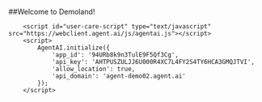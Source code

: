 ##Welcome to Demoland!
<!-- agent.ai chat widget begin -->
        <script id="user-care-script" type="text/javascript" src="https://webclient.agent.ai/js/agentai.js"></script>
        <script>
            AgentAI.initialize({
                'app_id': '94URb8k9n3TulE9F5Qf3Cg',
                'api_key': 'AHTPUSZULJJ6U000R4XC7L4FY2S4TY6HCA3GMQJTVI',
                'allow_location': true,
                'api_domain': 'agent-demo02.agent.ai'
            });
        </script>
<!-- agent.ai chat widget end -->
